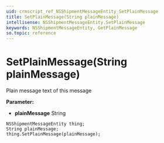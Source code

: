 ```yaml
---
uid: crmscript_ref_NSShipmentMessageEntity_SetPlainMessage
title: SetPlainMessage(String plainMessage)
intellisense: NSShipmentMessageEntity.SetPlainMessage
keywords: NSShipmentMessageEntity, GetPlainMessage
so.topic: reference
---
```


# SetPlainMessage(String plainMessage)

Plain message text of this message

**Parameter:** 
 - **plainMessage** String

```crmscript
NSShipmentMessageEntity thing;
String plainMessage;
thing.SetPlainMessage(plainMessage);
```

